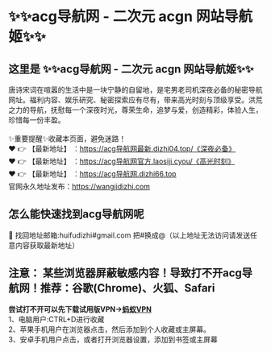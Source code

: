 # :sparkles::sparkles:acg导航网 - 二次元 acgn 网站导航姬:sparkles::sparkles:
## 这里是 :sparkles::sparkles:acg导航网 - 二次元 acgn 网站导航姬:sparkles::sparkles:<br>
唐诗宋词在喧嚣的生活中是一块宁静的自留地，是宅男老司机深夜必备的秘密导航网址。福利内容、娱乐研究、秘密探索应有尽有，带来高光时刻与顶级享受。洪荒之力的导航，抚慰每一个深夜时光，尊荣生命，追梦与爱，创造精彩，体验人生，珍惜每一份丰盈。<br><br>
✨重要提醒✨收藏本页面，避免迷路！<br>
❤️ 👉 【最新地址】 ：https://acg导航网最新.dizhi04.top/《深夜必备》<br>
❤️ 👉 【最新地址】 ：https://acg导航网官方.laosiji.cyou/《高光时刻》<br>
❤️ 👉 【最新地址】 ：https://acg导航网.dizhi66.top<br>
官网永久地址发布：https://wangjidizhi.com<br>
## 怎么能快速找到**acg导航网**呢<br>
📧 找回地址邮箱:huifudizhi#gmail.com 把#换成@（以上地址无法访问请发送任意内容获取最新地址）<br>
## 注意： 某些浏览器屏蔽敏感内容！导致打不开acg导航网！推荐：谷歌(Chrome)、火狐、Safari<br>
**尝试打不开可以先下载试用版VPN→<a href="https://063.barrtaq.cc/c-21265/a-bS5rc">蚂蚁VPN</a>**<br>
1、电脑用户:CTRL+D进行收藏<br>
2、苹果手机用户在浏览器点击，然后添加到个人收藏或主屏幕。<br>
3、安卓手机用户点击，或者打开浏览器设置，添加到书签或主屏幕
